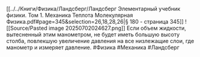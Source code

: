 [[../../Книги/Физика/Ландсберг/Ландсберг Элементарный учебник физики. Том 1. Механика Теплота Молекулярная Физика.pdf#page=345&selection=26,18,28,26|§ 180 - страница 345]]
![[Source/Pasted image 20250702024627.png]]
Если объем жидкости, вытесненный этим манометром, не будет иметь большую высоту столба, повлекшую увеличение давления на все низлежащие слои, где манометр и измеряет давление.
#Физика #Механика #Ландсберг 